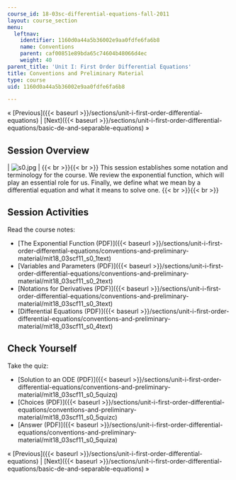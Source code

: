 ```yaml
---
course_id: 18-03sc-differential-equations-fall-2011
layout: course_section
menu:
  leftnav:
    identifier: 1160d0a44a5b36002e9aa0fdfe6fa6b8
    name: Conventions
    parent: caf00851e89bda65c74604b48066d4ec
    weight: 40
parent_title: 'Unit I: First Order Differential Equations'
title: Conventions and Preliminary Material
type: course
uid: 1160d0a44a5b36002e9aa0fdfe6fa6b8

---
```


« [Previous]({{< baseurl >}}/sections/unit-i-first-order-differential-equations) | [Next]({{< baseurl >}}/sections/unit-i-first-order-differential-equations/basic-de-and-separable-equations) »

Session Overview
----------------

| ![s0.jpg](/coursemedia/18-03sc-differential-equations-fall-2011/0209d22660651414764b14c027590abe_s0.jpg) |  {{< br >}}{{< br >}} This session establishes some notation and terminology for the course. We review the exponential function, which will play an essential role for us. Finally, we define what we mean by a differential equation and what it means to solve one. {{< br >}}{{< br >}}  

Session Activities
------------------

Read the course notes:

*   [The Exponential Function (PDF)]({{< baseurl >}}/sections/unit-i-first-order-differential-equations/conventions-and-preliminary-material/mit18_03scf11_s0_1text)
*   [Variables and Parameters (PDF)]({{< baseurl >}}/sections/unit-i-first-order-differential-equations/conventions-and-preliminary-material/mit18_03scf11_s0_2text)
*   [Notations for Derivatives (PDF)]({{< baseurl >}}/sections/unit-i-first-order-differential-equations/conventions-and-preliminary-material/mit18_03scf11_s0_3text)
*   [Differential Equations (PDF)]({{< baseurl >}}/sections/unit-i-first-order-differential-equations/conventions-and-preliminary-material/mit18_03scf11_s0_4text)

Check Yourself
--------------

Take the quiz:

*   [Solution to an ODE (PDF)]({{< baseurl >}}/sections/unit-i-first-order-differential-equations/conventions-and-preliminary-material/mit18_03scf11_s0_5quizq)
*   [Choices (PDF)]({{< baseurl >}}/sections/unit-i-first-order-differential-equations/conventions-and-preliminary-material/mit18_03scf11_s0_5quizc)
*   [Answer (PDF)]({{< baseurl >}}/sections/unit-i-first-order-differential-equations/conventions-and-preliminary-material/mit18_03scf11_s0_5quiza)

« [Previous]({{< baseurl >}}/sections/unit-i-first-order-differential-equations) | [Next]({{< baseurl >}}/sections/unit-i-first-order-differential-equations/basic-de-and-separable-equations) »